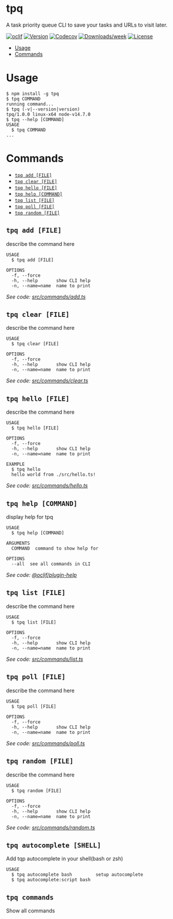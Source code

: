 tpq
===

A task priority queue CLI to save your tasks and URLs to visit later.

[![oclif](https://img.shields.io/badge/cli-oclif-brightgreen.svg)](https://oclif.io)
[![Version](https://img.shields.io/npm/v/tpq.svg)](https://npmjs.org/package/tpq)
[![Codecov](https://codecov.io/gh/xamfy/tpq/branch/master/graph/badge.svg)](https://codecov.io/gh/xamfy/tpq)
[![Downloads/week](https://img.shields.io/npm/dw/tpq.svg)](https://npmjs.org/package/tpq)
[![License](https://img.shields.io/npm/l/tpq.svg)](https://github.com/xamfy/tpq/blob/master/package.json)

<!-- toc -->
* [Usage](#usage)
* [Commands](#commands)
<!-- tocstop -->
# Usage
<!-- usage -->
```sh-session
$ npm install -g tpq
$ tpq COMMAND
running command...
$ tpq (-v|--version|version)
tpq/1.0.0 linux-x64 node-v14.7.0
$ tpq --help [COMMAND]
USAGE
  $ tpq COMMAND
...
```
<!-- usagestop -->
# Commands
<!-- commands -->
* [`tpq add [FILE]`](#tpq-add-file)
* [`tpq clear [FILE]`](#tpq-clear-file)
* [`tpq hello [FILE]`](#tpq-hello-file)
* [`tpq help [COMMAND]`](#tpq-help-command)
* [`tpq list [FILE]`](#tpq-list-file)
* [`tpq poll [FILE]`](#tpq-poll-file)
* [`tpq random [FILE]`](#tpq-random-file)

## `tpq add [FILE]`

describe the command here

```
USAGE
  $ tpq add [FILE]

OPTIONS
  -f, --force
  -h, --help       show CLI help
  -n, --name=name  name to print
```

_See code: [src/commands/add.ts](https://github.com/xamfy/tpq/blob/v1.0.0/src/commands/add.ts)_

## `tpq clear [FILE]`

describe the command here

```
USAGE
  $ tpq clear [FILE]

OPTIONS
  -f, --force
  -h, --help       show CLI help
  -n, --name=name  name to print
```

_See code: [src/commands/clear.ts](https://github.com/xamfy/tpq/blob/v1.0.0/src/commands/clear.ts)_

## `tpq hello [FILE]`

describe the command here

```
USAGE
  $ tpq hello [FILE]

OPTIONS
  -f, --force
  -h, --help       show CLI help
  -n, --name=name  name to print

EXAMPLE
  $ tpq hello
  hello world from ./src/hello.ts!
```

_See code: [src/commands/hello.ts](https://github.com/xamfy/tpq/blob/v1.0.0/src/commands/hello.ts)_

## `tpq help [COMMAND]`

display help for tpq

```
USAGE
  $ tpq help [COMMAND]

ARGUMENTS
  COMMAND  command to show help for

OPTIONS
  --all  see all commands in CLI
```

_See code: [@oclif/plugin-help](https://github.com/oclif/plugin-help/blob/v3.2.0/src/commands/help.ts)_

## `tpq list [FILE]`

describe the command here

```
USAGE
  $ tpq list [FILE]

OPTIONS
  -f, --force
  -h, --help       show CLI help
  -n, --name=name  name to print
```

_See code: [src/commands/list.ts](https://github.com/xamfy/tpq/blob/v1.0.0/src/commands/list.ts)_

## `tpq poll [FILE]`

describe the command here

```
USAGE
  $ tpq poll [FILE]

OPTIONS
  -f, --force
  -h, --help       show CLI help
  -n, --name=name  name to print
```

_See code: [src/commands/poll.ts](https://github.com/xamfy/tpq/blob/v1.0.0/src/commands/poll.ts)_

## `tpq random [FILE]`

describe the command here

```
USAGE
  $ tpq random [FILE]

OPTIONS
  -f, --force
  -h, --help       show CLI help
  -n, --name=name  name to print
```

_See code: [src/commands/random.ts](https://github.com/xamfy/tpq/blob/v1.0.0/src/commands/random.ts)_
<!-- commandsstop -->

## `tpq autocomplete [SHELL]`

Add tqp autocomplete in your shell(bash or zsh)

```
USAGE
  $ tpq autocomplete bash         setup autocomplete
  $ tpq autocomplete:script bash
```

## `tpq commands`

Show all commands

